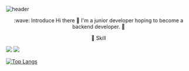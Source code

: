 <!--
### Hi there 👋 I'm a junior developer hoping to become a backend developer. 🌱

Hi there! 👋 I'm a junior developer hoping to become a backend developer.🌱

💪 Skills

-->

![header](https://capsule-render.vercel.app/api?type=wave&color=auto&height=300&section=header&text=Hi!%20I'm%20Hyuna&fontSize=70)

<div align=center>:wave: Introduce
Hi there 👋 I'm a junior developer hoping to become a backend developer. 🌱


:muscle: Skill</div>

<img src="https://img.shields.io/badge/Java-007396?style=flat&logo=Java&logoColor=white"/>
<img src="https://img.shields.io/badge/springboot-6DB33F?style=flat&logo=springboot&logoColor=white"/>
</div>


[![Top Langs](https://github-readme-stats.vercel.app/api/top-langs/?username=10Hyuna&layout=compact)](https://github.com/10Hyuna/github-readme-stats)